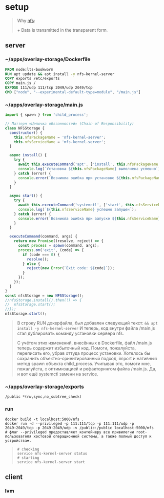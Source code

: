 # setup

> Why [nfs](https://sungup.github.io/2020/01/15/How-to-Setup-the-NFS-on-Ubuntu.html):
>
> \+ Data is transmitted in the transparent form.

## server
### ~/apps/overlay-storage/Dockerfile
```dockerfile
FROM node:lts-bookworm
RUN apt update && apt install -y nfs-kernel-server
COPY exports /etc/exports
COPY main.js /
EXPOSE 111/udp 111/tcp 2049/udp 2049/tcp
CMD ["node", "--experimental-default-type=module", "/main.js"]
```

### ~/apps/overlay-storage/main.js
```javascript
import { spawn } from 'child_process';

// Паттерн «Цепочка обязанностей» (Chain of Responsibility)
class NFSStorage {
  constructor() {
    this.nfsPackageName = 'nfs-kernel-server';
    this.nfsServiceName = 'nfs-kernel-server';
  }

  async install() {
    try {
      await this.executeCommand('apt', ['install', this.nfsPackageName, '-y']);
      console.log(`Установка ${this.nfsPackageName} выполнена успешно`);
    } catch (error) {
      console.error(`Возникла ошибка при установке ${this.nfsPackageName}`);
    }
  }

  async start() {
    try {
      await this.executeCommand('systemctl', ['start', this.nfsServiceName]);
      console.log(`${this.nfsServiceName} успешно запущен`);
    } catch (error) {
      console.error(`Возникла ошибка при запуске ${this.nfsServiceName}`);
    }
  }

  executeCommand(command, args) {
    return new Promise((resolve, reject) => {
      const process = spawn(command, args);
      process.on('exit', (code) => {
        if (code === 0) {
          resolve();
        } else {
          reject(new Error(`Exit code: ${code}`));
        }
      });
    });
  }
}
const nfsStorage = new NFSStorage();
//nfsStorage.install().then(() => {
//  nfsStorage.start();
//});
nfsStorage.start();
```
>
> В строку RUN докерфайла, был добавлен следующий текст:  ```&& apt install -y nfs-kernel-server```
И теперь, код внутри файла /main.js стал дублировать команду установки сервера nfs.
>
> С учётом этих изменений, внесённых в Dockerfile, файл /main.js теперь содержит избыточный код. Помоги, пожалуйста, переписать его, убрав оттуда процесс установки. Хотелось бы сохранить объектно-ориентированный подход, import и нативный метод spawn объекта child_process. Учитывая это, помоги мне, пожалуйста, с оптимизацией и рефакторингом файла /main.js. Да, и вот ещё systemctl замени на service.
>
### ~/apps/overlay-storage/exports
```
/public *(rw,sync,no_subtree_check)
```
### run
```shell
docker build -t localhost:5000/nfs .
docker run -d --privileged -p 111:111/tcp -p 111:111/udp -p 2049:2049/tcp -p 2049:2049/udp -v /public:/public localhost:5000/nfs
# флаг --privileged предоставляет контейнеру все привилегии root-пользователя хостовой операционной системы, а также полный доступ к устройствам.
```
>
> ```shell
> # checking 
> service nfs-kernel-server status
> # starting
> service nfs-kernel-server start
> ```
> 

## client
### lvm
